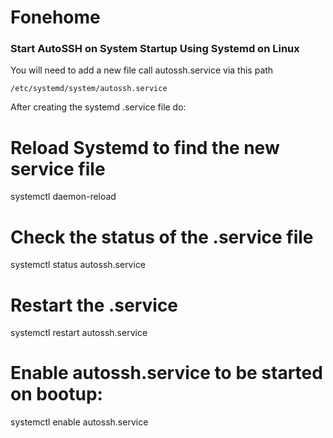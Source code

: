 # Fonehome 
### Start AutoSSH on System Startup Using Systemd on Linux

You will need to add a new file call autossh.service via this path 

`/etc/systemd/system/autossh.service`

After creating the systemd .service file do:

# Reload Systemd to find the new service file
 systemctl daemon-reload
# Check the status of the .service file
 systemctl status autossh.service
# Restart the .service  
 systemctl restart autossh.service
# Enable autossh.service to be started on bootup:
 systemctl enable autossh.service
